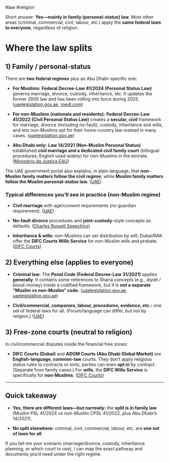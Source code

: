 #law #religion 

Short answer: **Yes—mainly in family (personal-status) law.** Most other areas (criminal, commercial, civil, labour, etc.) apply the **same federal laws to everyone**, regardless of religion.

# Where the law splits

## 1) Family / personal-status

There are **two federal regimes** plus an Abu Dhabi-specific one:

- **For Muslims:** **Federal Decree-Law 41/2024 (Personal Status Law)** governs marriage, divorce, custody, inheritance, etc. It updates the former 2005 law and has been rolling into force during 2025. ([uaelegislation.gov.ae](https://uaelegislation.gov.ae/en/legislations/2770/download?utm_source=chatgpt.com "Federal Decree-Law No. (41) of 2024 On the Issuance of ..."), [roedl.com](https://www.roedl.com/insights/uae-new-personal-status-law-2024?utm_source=chatgpt.com "UAE: The New Personal Status Law N' 41 for the year 2024"))
    
- **For non-Muslims (nationals and residents):** **Federal Decree-Law 41/2022 (Civil Personal Status Law)** creates a **secular, civil** framework for marriage, divorce (including no-fault), custody, inheritance and wills, and lets non-Muslims opt for their home-country law instead in many cases. ([uaelegislation.gov.ae](https://uaelegislation.gov.ae/en/legislations/1586?utm_source=chatgpt.com "Federal Decree-Law On Civil Personal Status"))
    
- **Abu Dhabi only:** **Law 14/2021 (Non-Muslim Personal Status)** established **civil marriage and a dedicated civil family court** (bilingual procedures; English used widely) for non-Muslims in the emirate. ([Ministério da Justiça EAU](https://www.adjd.gov.ae/AR/Documents/non-muslims/Abu%20Dhabi%20Law%20No.%20142021%20On%20Personal%20Status%20for%20Non-Muslim%20Foreigners%20in%20the%20Emirate%20of%20Abu%20Dhabi.pdf?utm_source=chatgpt.com "Abu Dhabi Law No. 14/2021 On Personal Status for Non ..."))
    

The UAE government portal also explains, in plain language, that **non-Muslim family matters follow the civil regime**, while **Muslim family matters follow the Muslim personal-status law.** ([UAE](https://u.ae/en/information-and-services/social-affairs/marriages/personal-status-affairs-for-non-muslims?utm_source=chatgpt.com "Civil marriage | The Official Portal of the UAE Government"))

### Typical differences you’ll see in practice (non-Muslim regime)

- **Civil marriage** with age/consent requirements (no guardian requirement). ([UAE](https://u.ae/en/information-and-services/social-affairs/marriages/personal-status-affairs-for-non-muslims?utm_source=chatgpt.com "Civil marriage | The Official Portal of the UAE Government"))
    
- **No-fault divorce** procedures and **joint-custody**–style concepts as defaults. ([Charles Russell Speechlys](https://www.charlesrussellspeechlys.com/en/insights/expert-insights/family/2025/non-muslim-divorce-in-the-uae-understanding-uae-divorce-law/?utm_source=chatgpt.com "Non-Muslim Divorce in the UAE: Understanding ..."))
    
- **Inheritance & wills:** non-Muslims can set distribution by will; Dubai/RAK offer the **DIFC Courts Wills Service** for non-Muslim wills and probate. ([DIFC Courts](https://www.difccourts.ae/difc-courts-wills/services?utm_source=chatgpt.com "Service - DIFC Courts"))
    

## 2) Everything else (applies to everyone)

- **Criminal law:** The **Penal Code (Federal Decree-Law 31/2021)** applies **generally**. It contains some references to Sharia concepts (e.g., _diyah_ / blood-money) inside a codified framework, but it is **not a separate “Muslim vs non-Muslim” code.** ([uaelegislation.gov.ae](https://www.uaelegislation.gov.ae/en/legislations/1529?keyword=penal&utm_source=chatgpt.com "Federal Law by Decree Promulgating the Crimes and ..."), [uaelegislation.gov.ae](https://uaelegislation.gov.ae/en/legislations/1529/download?utm_source=chatgpt.com "Federal Law by Decree No. (31) of 2021 Promulgating the ..."))
    
- **Civil/commercial, companies, labour, procedures, evidence, etc.:** one set of federal laws for all. (Forum/language can differ, but not by religion.) ([UAE](https://u.ae/en/about-the-uae/the-uae-government/the-federal-judiciary/the-system-of-courts?utm_source=chatgpt.com "The system of courts | The Official Portal of the UAE ..."))
    

## 3) Free-zone courts (neutral to religion)

In civil/commercial disputes inside the financial free zones:

- **DIFC Courts (Dubai)** and **ADGM Courts (Abu Dhabi Global Market)** are **English-language, common-law** courts. They don’t apply religious status rules to contracts or torts; parties can even **opt in** by contract. (Separate from family cases.) For **wills**, the **DIFC Wills Service** is specifically for **non-Muslims**. ([DIFC Courts](https://www.difccourts.ae/difc-courts-wills/services?utm_source=chatgpt.com "Service - DIFC Courts"))
    

---

## Quick takeaway

- **Yes, there are different laws—but narrowly:** the **split is in family law** (Muslim PSL 41/2024 vs non-Muslim CPSL 41/2022, plus Abu Dhabi’s 14/2021).
    
- **No split elsewhere:** criminal, civil, commercial, labour, etc. are **one set of laws for all**.
    

If you tell me your scenario (marriage/divorce, custody, inheritance planning, or which court to use), I can map the exact pathway and documents you’d need under the right regime.